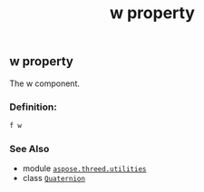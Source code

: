﻿---
title: w property
second_title: Aspose.3D for Python via .NET API References
description: 
type: docs
weight: 180
url: /python-net/aspose.threed.utilities/quaternion/w/
is_root: false
---

## w property


The w component.
### Definition:
```python
f w 
```

### See Also
* module [`aspose.threed.utilities`](../../)
* class [`Quaternion`](/3d/python-net/aspose.threed.utilities/quaternion)
